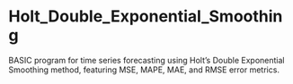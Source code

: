 # Holt_Double_Exponential_Smoothing
BASIC program for time series forecasting using Holt’s Double Exponential Smoothing method, featuring MSE, MAPE, MAE, and RMSE error metrics.

